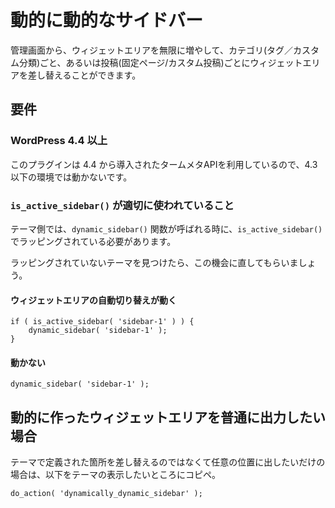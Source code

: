 # 動的に動的なサイドバー

管理画面から、ウィジェットエリアを無限に増やして、カテゴリ(タグ／カスタム分類)ごと、あるいは投稿(固定ページ/カスタム投稿)ごとにウィジェットエリアを差し替えることができます。

## 要件

### WordPress 4.4 以上

このプラグインは 4.4 から導入されたタームメタAPIを利用しているので、4.3以下の環境では動かないです。

### `is_active_sidebar()` が適切に使われていること

テーマ側では、`dynamic_sidebar()` 関数が呼ばれる時に、`is_active_sidebar()` でラッピングされている必要があります。

ラッピングされていないテーマを見つけたら、この機会に直してもらいましょう。

#### ウィジェットエリアの自動切り替えが動く

```
if ( is_active_sidebar( 'sidebar-1' ) ) {
	dynamic_sidebar( 'sidebar-1' );
}
```

#### 動かない

`
dynamic_sidebar( 'sidebar-1' );
`

## 動的に作ったウィジェットエリアを普通に出力したい場合

テーマで定義された箇所を差し替えるのではなくて任意の位置に出したいだけの場合は、以下をテーマの表示したいところにコピペ。

`do_action( 'dynamically_dynamic_sidebar' );`
